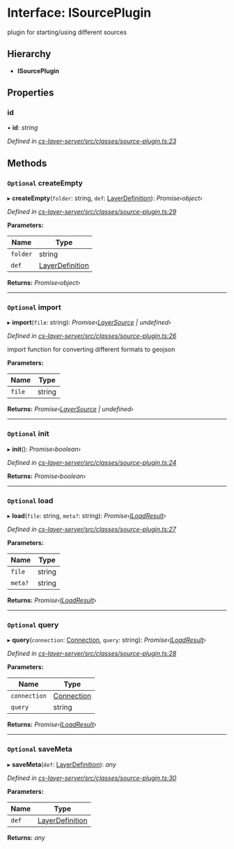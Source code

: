 # Interface: ISourcePlugin

plugin for starting/using different sources

## Hierarchy

* **ISourcePlugin**

## Properties

###  id

• **id**: *string*

*Defined in [cs-layer-server/src/classes/source-plugin.ts:23](https://github.com/RichardHovenkamp/csnext/blob/eefa977/packages/cs-layer-server/src/classes/source-plugin.ts#L23)*

## Methods

### `Optional` createEmpty

▸ **createEmpty**(`folder`: string, `def`: [LayerDefinition](../classes/_cs_layer_server_src_classes_layer_definition_.layerdefinition.md)): *Promise‹object›*

*Defined in [cs-layer-server/src/classes/source-plugin.ts:29](https://github.com/RichardHovenkamp/csnext/blob/eefa977/packages/cs-layer-server/src/classes/source-plugin.ts#L29)*

**Parameters:**

Name | Type |
------ | ------ |
`folder` | string |
`def` | [LayerDefinition](../classes/_cs_layer_server_src_classes_layer_definition_.layerdefinition.md) |

**Returns:** *Promise‹object›*

___

### `Optional` import

▸ **import**(`file`: string): *Promise‹[LayerSource](../classes/_cs_layer_server_src_classes_layer_source_.layersource.md) | undefined›*

*Defined in [cs-layer-server/src/classes/source-plugin.ts:26](https://github.com/RichardHovenkamp/csnext/blob/eefa977/packages/cs-layer-server/src/classes/source-plugin.ts#L26)*

import function for converting different formats to geojson

**Parameters:**

Name | Type |
------ | ------ |
`file` | string |

**Returns:** *Promise‹[LayerSource](../classes/_cs_layer_server_src_classes_layer_source_.layersource.md) | undefined›*

___

### `Optional` init

▸ **init**(): *Promise‹boolean›*

*Defined in [cs-layer-server/src/classes/source-plugin.ts:24](https://github.com/RichardHovenkamp/csnext/blob/eefa977/packages/cs-layer-server/src/classes/source-plugin.ts#L24)*

**Returns:** *Promise‹boolean›*

___

### `Optional` load

▸ **load**(`file`: string, `meta?`: string): *Promise‹[ILoadResult](_cs_layer_server_src_classes_source_plugin_.iloadresult.md)›*

*Defined in [cs-layer-server/src/classes/source-plugin.ts:27](https://github.com/RichardHovenkamp/csnext/blob/eefa977/packages/cs-layer-server/src/classes/source-plugin.ts#L27)*

**Parameters:**

Name | Type |
------ | ------ |
`file` | string |
`meta?` | string |

**Returns:** *Promise‹[ILoadResult](_cs_layer_server_src_classes_source_plugin_.iloadresult.md)›*

___

### `Optional` query

▸ **query**(`connection`: [Connection](../classes/_cs_layer_server_src_classes_source_plugin_.connection.md), `query`: string): *Promise‹[ILoadResult](_cs_layer_server_src_classes_source_plugin_.iloadresult.md)›*

*Defined in [cs-layer-server/src/classes/source-plugin.ts:28](https://github.com/RichardHovenkamp/csnext/blob/eefa977/packages/cs-layer-server/src/classes/source-plugin.ts#L28)*

**Parameters:**

Name | Type |
------ | ------ |
`connection` | [Connection](../classes/_cs_layer_server_src_classes_source_plugin_.connection.md) |
`query` | string |

**Returns:** *Promise‹[ILoadResult](_cs_layer_server_src_classes_source_plugin_.iloadresult.md)›*

___

### `Optional` saveMeta

▸ **saveMeta**(`def`: [LayerDefinition](../classes/_cs_layer_server_src_classes_layer_definition_.layerdefinition.md)): *any*

*Defined in [cs-layer-server/src/classes/source-plugin.ts:30](https://github.com/RichardHovenkamp/csnext/blob/eefa977/packages/cs-layer-server/src/classes/source-plugin.ts#L30)*

**Parameters:**

Name | Type |
------ | ------ |
`def` | [LayerDefinition](../classes/_cs_layer_server_src_classes_layer_definition_.layerdefinition.md) |

**Returns:** *any*
